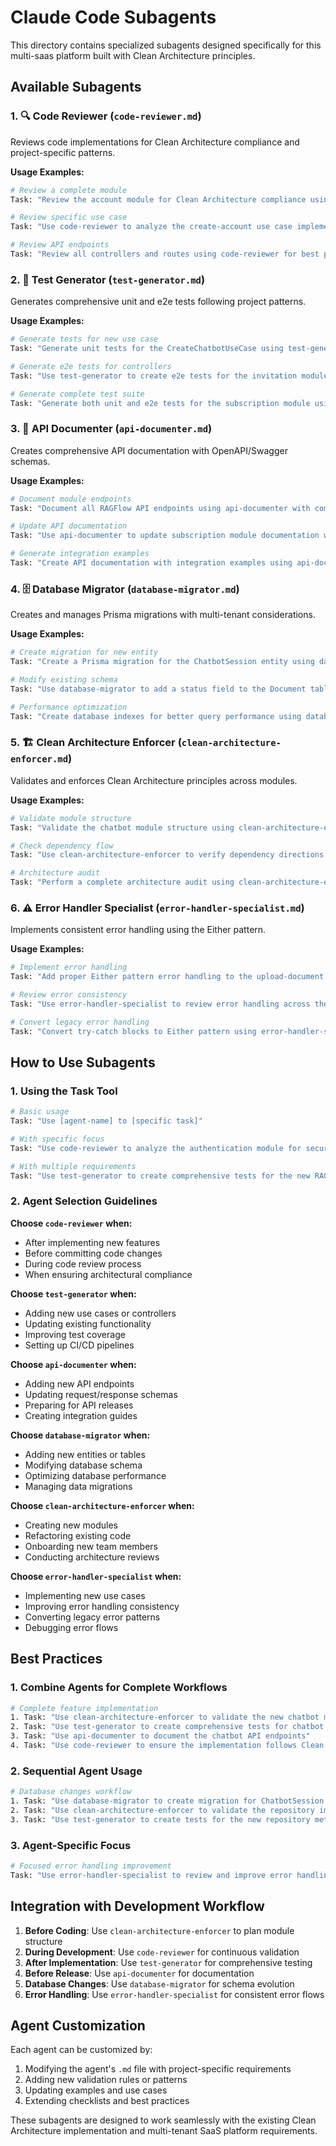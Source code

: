 # Claude Code Subagents

This directory contains specialized subagents designed specifically for this multi-saas platform built with Clean Architecture principles.

## Available Subagents

### 1. 🔍 **Code Reviewer** (`code-reviewer.md`)
Reviews code implementations for Clean Architecture compliance and project-specific patterns.

**Usage Examples:**
```bash
# Review a complete module
Task: "Review the account module for Clean Architecture compliance using the code-reviewer agent"

# Review specific use case
Task: "Use code-reviewer to analyze the create-account use case implementation"

# Review API endpoints
Task: "Review all controllers and routes using code-reviewer for best practices"
```

### 2. 🧪 **Test Generator** (`test-generator.md`)
Generates comprehensive unit and e2e tests following project patterns.

**Usage Examples:**
```bash
# Generate tests for new use case
Task: "Generate unit tests for the CreateChatbotUseCase using test-generator"

# Generate e2e tests for controllers
Task: "Use test-generator to create e2e tests for the invitation module controllers"

# Generate complete test suite
Task: "Generate both unit and e2e tests for the subscription module using test-generator"
```

### 3. 📖 **API Documenter** (`api-documenter.md`)
Creates comprehensive API documentation with OpenAPI/Swagger schemas.

**Usage Examples:**
```bash
# Document module endpoints
Task: "Document all RAGFlow API endpoints using api-documenter with complete schemas"

# Update API documentation
Task: "Use api-documenter to update subscription module documentation with new endpoints"

# Generate integration examples
Task: "Create API documentation with integration examples using api-documenter"
```

### 4. 🗄️ **Database Migrator** (`database-migrator.md`)
Creates and manages Prisma migrations with multi-tenant considerations.

**Usage Examples:**
```bash
# Create migration for new entity
Task: "Create a Prisma migration for the ChatbotSession entity using database-migrator"

# Modify existing schema
Task: "Use database-migrator to add a status field to the Document table"

# Performance optimization
Task: "Create database indexes for better query performance using database-migrator"
```

### 5. 🏗️ **Clean Architecture Enforcer** (`clean-architecture-enforcer.md`)
Validates and enforces Clean Architecture principles across modules.

**Usage Examples:**
```bash
# Validate module structure
Task: "Validate the chatbot module structure using clean-architecture-enforcer"

# Check dependency flow
Task: "Use clean-architecture-enforcer to verify dependency directions in all modules"

# Architecture audit
Task: "Perform a complete architecture audit using clean-architecture-enforcer"
```

### 6. ⚠️ **Error Handler Specialist** (`error-handler-specialist.md`)
Implements consistent error handling using the Either pattern.

**Usage Examples:**
```bash
# Implement error handling
Task: "Add proper Either pattern error handling to the upload-document use case using error-handler-specialist"

# Review error consistency
Task: "Use error-handler-specialist to review error handling across the tenant module"

# Convert legacy error handling
Task: "Convert try-catch blocks to Either pattern using error-handler-specialist"
```

## How to Use Subagents

### 1. Using the Task Tool
```bash
# Basic usage
Task: "Use [agent-name] to [specific task]"

# With specific focus
Task: "Use code-reviewer to analyze the authentication module for security best practices"

# With multiple requirements
Task: "Use test-generator to create comprehensive tests for the new RAGFlow features including unit tests for use cases and e2e tests for API endpoints"
```

### 2. Agent Selection Guidelines

**Choose `code-reviewer` when:**
- After implementing new features
- Before committing code changes
- During code review process
- When ensuring architectural compliance

**Choose `test-generator` when:**
- Adding new use cases or controllers
- Updating existing functionality
- Improving test coverage
- Setting up CI/CD pipelines

**Choose `api-documenter` when:**
- Adding new API endpoints
- Updating request/response schemas
- Preparing for API releases
- Creating integration guides

**Choose `database-migrator` when:**
- Adding new entities or tables
- Modifying database schema
- Optimizing database performance
- Managing data migrations

**Choose `clean-architecture-enforcer` when:**
- Creating new modules
- Refactoring existing code
- Onboarding new team members
- Conducting architecture reviews

**Choose `error-handler-specialist` when:**
- Implementing new use cases
- Improving error handling consistency
- Converting legacy error patterns
- Debugging error flows

## Best Practices

### 1. Combine Agents for Complete Workflows
```bash
# Complete feature implementation
1. Task: "Use clean-architecture-enforcer to validate the new chatbot module structure"
2. Task: "Use test-generator to create comprehensive tests for chatbot use cases"
3. Task: "Use api-documenter to document the chatbot API endpoints"
4. Task: "Use code-reviewer to ensure the implementation follows Clean Architecture"
```

### 2. Sequential Agent Usage
```bash
# Database changes workflow
1. Task: "Use database-migrator to create migration for ChatbotSession entity"
2. Task: "Use clean-architecture-enforcer to validate the repository implementation"
3. Task: "Use test-generator to create tests for the new repository methods"
```

### 3. Agent-Specific Focus
```bash
# Focused error handling improvement
Task: "Use error-handler-specialist to review and improve error handling in the subscription module, focusing on payment failure scenarios and proper Either pattern implementation"
```

## Integration with Development Workflow

1. **Before Coding**: Use `clean-architecture-enforcer` to plan module structure
2. **During Development**: Use `code-reviewer` for continuous validation
3. **After Implementation**: Use `test-generator` for comprehensive testing
4. **Before Release**: Use `api-documenter` for documentation
5. **Database Changes**: Use `database-migrator` for schema evolution
6. **Error Handling**: Use `error-handler-specialist` for consistent error flows

## Agent Customization

Each agent can be customized by:
1. Modifying the agent's `.md` file with project-specific requirements
2. Adding new validation rules or patterns
3. Updating examples and use cases
4. Extending checklists and best practices

These subagents are designed to work seamlessly with the existing Clean Architecture implementation and multi-tenant SaaS platform requirements.
